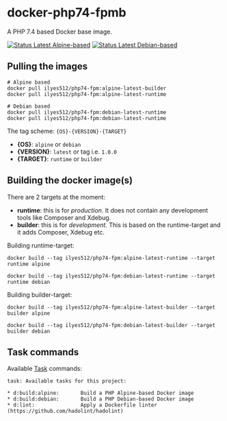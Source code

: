 # docker-php74-fpmb

A PHP 7.4 based Docker base image.

[![Status Latest Alpine-based](https://github.com/Ilyes512/docker-php74-fpm/workflows/Build%20latest%20Alpine%20images/badge.svg)](https://github.com/Ilyes512/docker-php74-fpm/actions?query=workflow%3A%22Build+latest+Alpine+images%22)
[![Status Latest Debian-based](https://github.com/Ilyes512/docker-php74-fpm/workflows/Build%20latest%20Debian%20images/badge.svg)](https://github.com/Ilyes512/docker-php74-fpm/actions?query=workflow%3A%22Build+latest+Debian+images%22)

## Pulling the images

```
# Alpine based
docker pull ilyes512/php74-fpm:alpine-latest-builder
docker pull ilyes512/php74-fpm:alpine-latest-runtime

# Debian based
docker pull ilyes512/php74-fpm:debian-latest-runtime
docker pull ilyes512/php74-fpm:debian-latest-runtime
```

The tag scheme: `{OS}-{VERSION}-{TARGET}`

- **{OS}**: `alpine` or `debian`
- **{VERSION}**: `latest` or tag i.e. `1.0.0`
- **{TARGET}**: `runtime` or `builder`

## Building the docker image(s)

There are 2 targets at the moment:

  - **runtime**: this is for *production*. It does not contain any development tools like Composer and Xdebug.
  - **builder**: this is for *development*. This is based on the runtime-target and it adds Composer, Xdebug etc.

Building runtime-target:

```
docker build --tag ilyes512/php74-fpm:alpine-latest-runtime --target runtime alpine

docker build --tag ilyes512/php74-fpm:debian-latest-runtime --target runtime debian
```

Building builder-target:

```
docker build --tag ilyes512/php74-fpm:alpine-latest-builder --target builder alpine

docker build --tag ilyes512/php74-fpm:debian-latest-builder --target builder debian
```

## Task commands

Available [Task](https://taskfile.dev/#/) commands:

```
task: Available tasks for this project:

* d:build:alpine:       Build a PHP Alpine-based Docker image
* d:build:debian:       Build a PHP Debian-based Docker image
* d:lint:               Apply a Dockerfile linter (https://github.com/hadolint/hadolint)
```